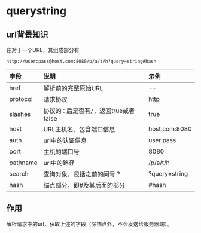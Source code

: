 # querystring

## url背景知识

在对于一个URL，其组成部分有

```
http://user:pass@host.com:8080/p/a/t/h?query=string#hash
```

|字段|说明|示例|
|:--|:--|:--|
|href|解析前的完整原始URL|--|
|protocol|请求协议|http|
|slashes|协议的`：`后是否有`/`，返回true或者false|true|
|host|URL主机名、包含端口信息|host.com:8080|
|auth|url中的认证信息|user:pass|
|port|主机的端口号|8080|
|pathname|url中的路径|/p/a/t/h|
|search|查询对象，包括之前的问号？|?query=string|
|hash|锚点部分，即#及其后面的部分|#hash|

## 作用

解析请求中的url，获取上述的字段（除锚点外，不会发送给服务器端）。

